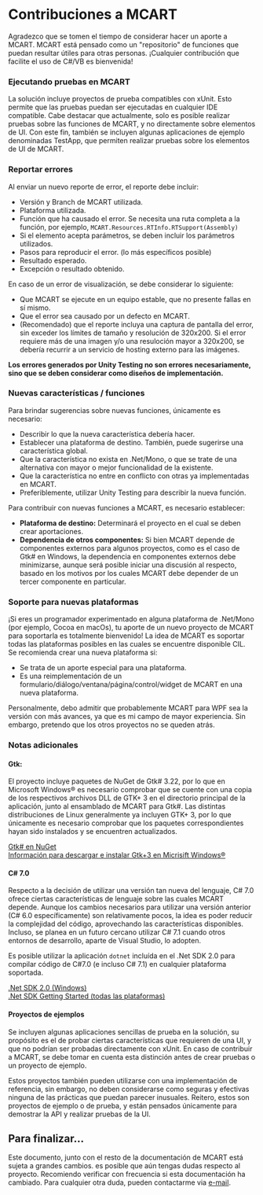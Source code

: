# Contribuciones a MCART
Agradezco que se tomen el tiempo de considerar hacer un aporte a MCART. MCART
está pensado como un "repositorio" de funciones que puedan resultar útiles para
otras personas. ¡Cualquier contribución que facilite el uso de C#/VB es
bienvenida!
### Ejecutando pruebas en MCART
La solución incluye proyectos de prueba compatibles con xUnit. Esto permite que
las pruebas puedan ser ejecutadas en cualquier IDE compatible. Cabe destacar que
actualmente, solo es posible realizar pruebas sobre las funciones de MCART, y no
directamente sobre elementos de UI. Con este fin, también se incluyen algunas
aplicaciones de ejemplo denominadas TestApp, que permiten realizar pruebas sobre
los elementos de UI de MCART.
### Reportar errores
Al enviar un nuevo reporte de error, el reporte debe incluir:
* Versión y Branch de MCART utilizada.
* Plataforma utilizada.
* Función que ha causado el error. Se necesita una ruta completa a la función,
por ejemplo, `MCART.Resources.RTInfo.RTSupport(Assembly)`
* Si el elemento acepta parámetros, se deben incluir los parámetros utilizados.
* Pasos para reproducir el error. (lo más específicos posible)
* Resultado esperado.
* Excepción o resultado obtenido.

En caso de un error de visualización, se debe considerar lo siguiente:
* Que MCART se ejecute en un equipo estable, que no presente fallas en sí
mismo.
* Que el error sea causado por un defecto en MCART.
* (Recomendado) que el reporte incluya una captura de pantalla del error, sin
exceder los límites de tamaño y resolución de 320x200. Si el error requiere más
de una imagen y/o una resuloción mayor a 320x200, se debería recurrir a un
servicio de hosting externo para las imágenes.

**Los errores generados por Unity Testing no son errores necesariamente, sino
que se deben considerar como diseños de implementación.**
### Nuevas características / funciones
Para brindar sugerencias sobre nuevas funciones, únicamente es necesario:
* Describir lo que la nueva característica debería hacer.
* Establecer una plataforma de destino. También, puede sugerirse una característica global.
* Que la característica no exista en .Net/Mono, o que se trate de una alternativa con mayor o mejor funcionalidad de la existente.
* Que la característica no entre en conflicto con otras ya implementadas en MCART.
* Preferiblemente, utilizar Unity Testing para describir la nueva función.

Para contribuir con nuevas funciones a MCART, es necesario establecer:
* **Plataforma de destino:** Determinará el proyecto en el cual se deben crear
aportaciones.
* **Dependencia de otros componentes:** Si bien MCART depende de componentes 
externos para algunos proyectos, como es el caso de Gtk# en Windows, la
dependencia en componentes externos debe minimizarse, aunque será posible
iniciar una discusión al respecto, basado en los motivos por los cuales MCART
debe depender de un tercer componente en particular.
### Soporte para nuevas plataformas
¡Si eres un programador experimentado en alguna plataforma de .Net/Mono (por ejemplo, Cocoa en macOs), tu aporte de un nuevo proyecto de MCART para soportarla es totalmente bienvenido! La idea de MCART es soportar todas las plataformas posibles en las cuales se encuentre disponible CIL. Se recomienda crear una nueva plataforma si:
* Se trata de un aporte especial para una plataforma.
* Es una reimplementación de un formulario/diálogo/ventana/página/control/widget de MCART en una nueva plataforma.

Personalmente, debo admitir que probablemente MCART para WPF sea la versión con
más avances, ya que es mi campo de mayor experiencia. Sin embargo, pretendo que
los otros proyectos no se queden atrás.
### Notas adicionales
#### Gtk:
El proyecto incluye paquetes de NuGet de Gtk# 3.22, por lo que en Microsoft
Windows® es necesario comprobar que se cuente con una copia de los respectivos
archivos DLL de GTK+ 3 en el directorio principal de la aplicación, junto al
ensamblado de MCART para Gtk#. Las distintas distribuciones de Linux
generalmente ya incluyen GTK+ 3, por lo que únicamente es necesario comprobar
que los paquetes correspondientes hayan sido instalados y se encuentren 
actualizados.

[Gtk# en NuGet](https://www.nuget.org/packages/GtkSharp)  
[Información para descargar e instalar Gtk+3 en Micrisift Windows®](https://www.gtk.org/download/windows.php)
#### C# 7.0
Respecto a la decisión de utilizar una versión tan nueva del lenguaje, C# 7.0
ofrece ciertas características de lenguaje sobre las cuales MCART depende.
Aunque los cambios necesarios para utilizar una versión anterior (C# 6.0 
específicamente) son relativamente pocos, la idea es poder reducir la
complejidad del código, aprovechando las características disponibles. Incluso,
se planea en un futuro cercano utilizar C# 7.1 cuando otros entornos de
desarrollo, aparte de Visual Studio, lo adopten.

Es posible utilizar la aplicación `dotnet` incluída en el .Net SDK 2.0 para
compilar código de C#7.0 (e incluso C# 7.1) en cualquier plataforma soportada.

[.Net SDK 2.0 (Windows)](https://www.microsoft.com/download/details.aspx?id=19988)  
[.Net SDK Getting Started (todas las plataformas)](https://www.microsoft.com/net/core)
#### Proyectos de ejemplos
Se incluyen algunas aplicaciones sencillas de prueba en la solución, su
propósito es el de probar ciertas características que requieren de una UI, y
que no podrían ser probadas directamente con xUnit. En caso de contribuir a 
MCART, se debe tomar en cuenta esta distinción antes de crear pruebas o un
proyecto de ejemplo.

Estos proyectos también pueden utilizarse con una implementación de referencia,
sin embargo, no deben considerarse como seguras y efectivas ninguna de las
prácticas que puedan parecer inusuales. Reitero, estos son proyectos de ejemplo
o de prueba, y están pensados únicamente para demostrar la API y realizar
pruebas de la UI.
## Para finalizar...
Este documento, junto con el resto de la documentación de MCART está sujeta a 
grandes cambios. es posible que aún tengas dudas respecto al proyecto. 
Recomiendo verificar con frecuencia si esta documentación ha cambiado. Para 
cualquier otra duda, pueden contactarme via 
[e-mail](mailto:xds_xps_ivx@hotmail.com).
